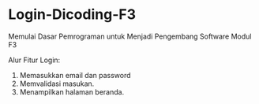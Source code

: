 # Login-Dicoding-F3
Memulai Dasar Pemrograman untuk Menjadi Pengembang Software Modul F3

Alur Fitur Login:
1. Memasukkan email dan password
2. Memvalidasi masukan.
3. Menampilkan halaman beranda.
